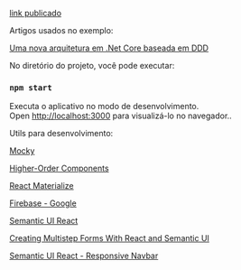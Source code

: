 [link publicado](https://ronanoliveiradomingos-react-auth.netlify.com/) 


Artigos usados no exemplo: <br>

[Uma nova arquitetura em .Net Core baseada em DDD](https://medium.com/@alexalves_85598/criando-uma-api-em-net-core-baseado-na-arquitetura-ddd-2c6a409c686)<br>

No diretório do projeto, você pode executar:<br>

### `npm start`

Executa o aplicativo no modo de desenvolvimento.<br>
Open [http://localhost:3000](http://localhost:3000) para visualizá-lo no navegador.. <br>

Utils para desenvolvimento:<br>

[Mocky](https://www.mocky.io/)<br>

[Higher-Order Components](https://reactjs.org/docs/higher-order-components.html)<br>

[React Materialize](https://react-materialize.github.io/#/)<br>

[Firebase - Google](https://firebase.google.com/?hl=pt-br)<br>

[Semantic UI React](https://react.semantic-ui.com/) <br>

[Creating Multistep Forms With React and Semantic UI](https://scotch.io/tutorials/creating-multistep-forms-with-react-and-semantic-ui)<br>

[Semantic UI React - Responsive Navbar](https://codesandbox.io/s/325y47xk36)<br>